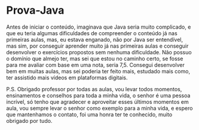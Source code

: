 # Prova-Java
Antes de iniciar o conteúdo, imaginava que Java seria muito complicado,
e que eu teria algumas dificuldades de compreender o conteúdo já nas primeiras aulas, mas,
eu estava enganado, não por Java ser entendível, mas sim, por conseguir aprender muito já
nas primeiras aulas e conseguir desenvolver o exercícios propostos sem nenhuma dificuldade.
   Não possuo o domínio que almejo ter, mas sei que estou no caminho certo, se fosse para me
avaliar com base em uma nota, seria 7,5. Consegui desenvolver bem em muitas aulas, mas sei 
poderia ter feito mais, estudado mais como, ter assistido mais vídeos em plataformas digitais.

   P.S.	Obrigado professor por todas as aulas, vou levar todos momentos, ensinamentos e conselhos
para toda a minha vida, o senhor é uma pessoa incrível, só tenho que agradecer e aproveitar esses
últimos momentos em aula, vou sempre levar o senhor como exemplo para a minha vida, e espero
que mantenhamos o contato, foi uma honra ter te conhecido, muito obrigado por tudo.
